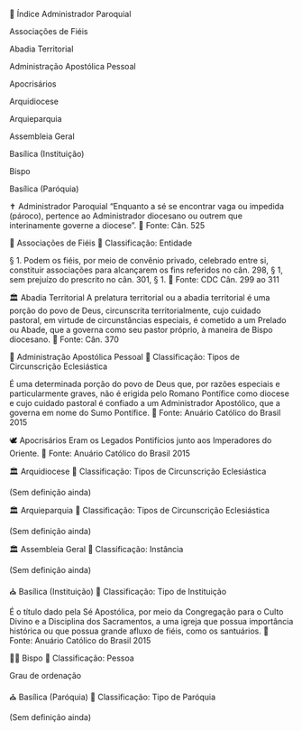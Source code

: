 📖 Índice
Administrador Paroquial

Associações de Fiéis

Abadia Territorial

Administração Apostólica Pessoal

Apocrisários

Arquidiocese

Arquieparquia

Assembleia Geral

Basílica (Instituição)

Bispo

Basílica (Paróquia)

✝️ Administrador Paroquial
“Enquanto a sé se encontrar vaga ou impedida (pároco), pertence ao Administrador diocesano ou outrem que interinamente governe a diocese”.
📘 Fonte: Cân. 525

🙋 Associações de Fiéis
📌 Classificação: Entidade

§ 1. Podem os fiéis, por meio de convênio privado, celebrado entre si, constituir associações para alcançarem os fins referidos no cân. 298, § 1, sem prejuízo do prescrito no cân. 301, § 1.
📘 Fonte: CDC Cân. 299 ao 311

🏛️ Abadia Territorial
A prelatura territorial ou a abadia territorial é uma porção do povo de Deus, circunscrita territorialmente, cujo cuidado pastoral, em virtude de circunstâncias especiais, é cometido a um Prelado ou Abade, que a governa como seu pastor próprio, à maneira de Bispo diocesano.
📘 Fonte: Cân. 370

🏢 Administração Apostólica Pessoal
📌 Classificação: Tipos de Circunscrição Eclesiástica

É uma determinada porção do povo de Deus que, por razões especiais e particularmente graves, não é erigida pelo Romano Pontífice como diocese e cujo cuidado pastoral é confiado a um Administrador Apostólico, que a governa em nome do Sumo Pontífice.
📘 Fonte: Anuário Católico do Brasil 2015

🕊️ Apocrisários
Eram os Legados Pontifícios junto aos Imperadores do Oriente.
📘 Fonte: Anuário Católico do Brasil 2015

🏛️ Arquidiocese
📌 Classificação: Tipos de Circunscrição Eclesiástica

(Sem definição ainda)

🏛️ Arquieparquia
📌 Classificação: Tipos de Circunscrição Eclesiástica

(Sem definição ainda)

🏛️ Assembleia Geral
📌 Classificação: Instância

(Sem definição ainda)

⛪ Basílica (Instituição)
📌 Classificação: Tipo de Instituição

É o título dado pela Sé Apostólica, por meio da Congregação para o Culto Divino e a Disciplina dos Sacramentos, a uma igreja que possua importância histórica ou que possua grande afluxo de fiéis, como os santuários.
📘 Fonte: Anuário Católico do Brasil 2015

🧑‍⚖️ Bispo
📌 Classificação: Pessoa

Grau de ordenação

⛪ Basílica (Paróquia)
📌 Classificação: Tipo de Paróquia

(Sem definição ainda)
